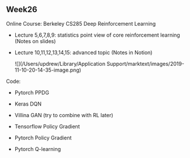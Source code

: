 ## Week26



Online Course: Berkeley CS285 Deep Reinforcement Learning

* Lecture 5,6,7,8,9: statistics point view of core reinforcement learning (Notes on slides)

* Lecture 10,11,12,13,14,15: advanced topic (Notes in Notion)
  
  ![](/Users/updrew/Library/Application Support/marktext/images/2019-11-10-20-14-35-image.png)



Code:

* Pytorch PPDG

* Keras DQN

* Villina GAN (try to combine with RL later)

* Tensorflow Policy Gradient

* Pytorch Policy Gradient

* Pytorch Q-learning






